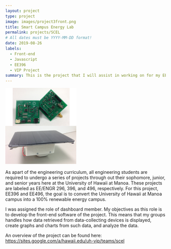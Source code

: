 ```yaml
---
layout: project
type: project
image: images/project3front.png
title: Smart Campus Energy Lab
permalink: projects/SCEL
# All dates must be YYYY-MM-DD format!
date: 2019-08-26
labels:
  - Front-end
  - Javascript
  - EE396
  - VIP Project
summary: This is the project that I will assist in working on for my EE396 and EE496 projects. 
---
```


<img class="ui medium right floated rounded image" src="/images/project3pic.png"> 

As apart of the engineering curriculum, all engineering students are required to undergo a series of projects through out their sophomore, junior, and senior years here at the University of Hawaii at Manoa. These projects are labeled as EE/ENGR 296, 396, and 496, respectively. For this project, EE396 and EE496, the goal is to convert the University of Hawaii at Manoa campus into a 100% renewable energy campus.

I was assigned the role of dashboard member. My objectives as this role is to develop the front-end software of the project. This means that my groups handles how data retrieved from data-collecting devices is displayed, create graphs and charts from such data, and analyze the data.

An overview of the project can be found here: https://sites.google.com/a/hawaii.edu/uh-vip/teams/scel






